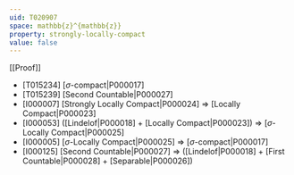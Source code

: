```yaml
---
uid: T020907
space: mathbb{z}^{mathbb{z}}
property: strongly-locally-compact
value: false
---
```

[[Proof]]

* [T015234] [$\sigma$-compact|P000017]
* [T015239] [Second Countable|P000027]
* [I000007] [Strongly Locally Compact|P000024] => [Locally Compact|P000023]
* [I000053] ([Lindelof|P000018] + [Locally Compact|P000023]) => [$\sigma$-Locally Compact|P000025]
* [I000005] [$\sigma$-Locally Compact|P000025] => [$\sigma$-compact|P000017]
* [I000125] [Second Countable|P000027] => ([Lindelof|P000018] + [First Countable|P000028] + [Separable|P000026])

